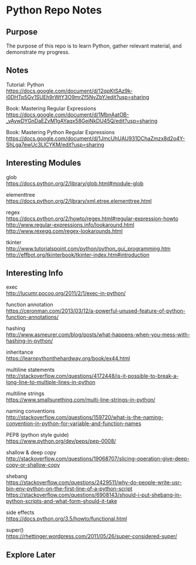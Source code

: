# Python Repo Notes
## Purpose
The purpose of this repo is to learn Python, gather relevant material, and demonstrate my progress.
## Notes
Tutorial: Python    
https://docs.google.com/document/d/12qpKtSAz9k-i0DHTp5Gv1SUEh9rWtY3O9mrZf5NvZbY/edit?usp=sharing

Book: Mastering Regular Expressions   
https://docs.google.com/document/d/1MbnAatOB-_yAywDYGnDaEZvM1gAYaqx58GeiNkDU45Q/edit?usp=sharing

Book: Mastering Python Regular Expressions   
https://docs.google.com/document/d/1JmcUhUAU931DChaZmzx8d2o4Y-ShLga7ewUc3LlCYKM/edit?usp=sharing

## Interesting Modules
glob  
https://docs.python.org/2/library/glob.html#module-glob   

elementtree   
https://docs.python.org/2/library/xml.etree.elementtree.html  

regex   
https://docs.python.org/2/howto/regex.html#regular-expression-howto   
http://www.regular-expressions.info/lookaround.html   
http://www.rexegg.com/regex-lookarounds.html    

tkinter   
http://www.tutorialspoint.com/python/python_gui_programming.htm   
http://effbot.org/tkinterbook/tkinter-index.htm#introduction    

## Interesting Info   
exec    
http://lucumr.pocoo.org/2011/2/1/exec-in-python/      

function annotation   
https://ceronman.com/2013/03/12/a-powerful-unused-feature-of-python-function-annotations/   

hashing   
http://www.asmeurer.com/blog/posts/what-happens-when-you-mess-with-hashing-in-python/

inheritance   
https://learnpythonthehardway.org/book/ex44.html    

multiline statements    
http://stackoverflow.com/questions/4172448/is-it-possible-to-break-a-long-line-to-multiple-lines-in-python

multiline strings   
https://www.smallsurething.com/multi-line-strings-in-python/

naming conventions    
http://stackoverflow.com/questions/159720/what-is-the-naming-convention-in-python-for-variable-and-function-names

PEP8 (python style guide)          
https://www.python.org/dev/peps/pep-0008/

shallow & deep copy   
http://stackoverflow.com/questions/19068707/slicing-operation-give-deep-copy-or-shallow-copy

shebang   
https://stackoverflow.com/questions/2429511/why-do-people-write-usr-bin-env-python-on-the-first-line-of-a-python-script   
https://stackoverflow.com/questions/6908143/should-i-put-shebang-in-python-scripts-and-what-form-should-it-take

side effects    
https://docs.python.org/3.5/howto/functional.html

super()   
https://rhettinger.wordpress.com/2011/05/26/super-considered-super/

## Explore Later    
